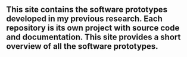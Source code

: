 ## This site contains the software prototypes developed in my previous research. Each repository is its own project with source code and documentation. This site provides a short overview of all the software prototypes.
